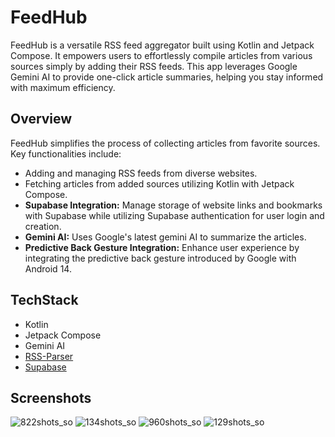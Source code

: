 # FeedHub

FeedHub is a versatile RSS feed aggregator built using Kotlin and Jetpack Compose. It empowers users to effortlessly compile articles from various sources simply by adding their RSS feeds. This app leverages Google Gemini AI to provide one-click article summaries, helping you stay informed with maximum efficiency.

## Overview

FeedHub simplifies the process of collecting articles from favorite sources. Key functionalities include:

- Adding and managing RSS feeds from diverse websites.
- Fetching articles from added sources utilizing Kotlin with Jetpack Compose.
- **Supabase Integration:** Manage storage of website links and bookmarks with Supabase while utilizing Supabase authentication for user login and creation.
- **Gemini AI:** Uses Google's latest gemini AI to summarize the articles.
- **Predictive Back Gesture Integration:** Enhance user experience by integrating the predictive back gesture introduced by Google with Android 14.


## TechStack
- Kotlin
- Jetpack Compose
- Gemini AI
- [RSS-Parser](https://github.com/prof18/RSS-Parser)
- [Supabase](https://supabase.com/)

## Screenshots
![822shots_so](https://github.com/sai-charan2003/FeedHub/assets/83913880/78f01c8d-0da5-4d6a-abf5-f21bd264dde8)
![134shots_so](https://github.com/sai-charan2003/FeedHub/assets/83913880/649d55d9-6456-4d5c-b7fe-413bcecf9a5e)
![960shots_so](https://github.com/sai-charan2003/FeedHub/assets/83913880/4f2489b2-d936-4ab1-be88-1cc1b5c122ff)
![129shots_so](https://github.com/sai-charan2003/FeedHub/assets/83913880/e10409a1-dbff-497a-b09c-0309fbd7c32a)



